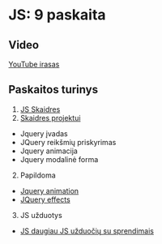 # JS: 9 paskaita

## Video

[YouTube irasas](https://youtu.be/BOFFCxx1hcw)

## Paskaitos turinys

1. [JS Skaidres](https://github.com/zigmantasvcs/20180903VCSWEB/blob/master/skaidres/07_JS.pdf)
2. [Skaidres projektui](https://github.com/zigmantasvcs/20180903VCSWEB/blob/master/skaidres/08_projektas.pdf)

* Jquery įvadas
* JQuery reikšmių priskyrimas
* Jquery animacija
* Jquery modalinė forma

2. Papildoma
* [Jquery animation](http://api.jquery.com/animate/)
* [JQuery effects](https://api.jquery.com/category/effects/)


3. JS užduotys
* [JS daugiau JS užduočių su sprendimais](https://www.w3resource.com/javascript-exercises/javascript-basic-exercises.php)